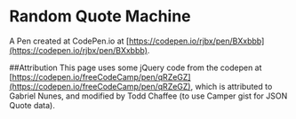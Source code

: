 # Random Quote Machine
 A Pen created at CodePen.io at [https://codepen.io/rjbx/pen/BXxbbb](https://codepen.io/rjbx/pen/BXxbbb).
 
##Attribution
This page uses some jQuery code from the codepen at [https://codepen.io/freeCodeCamp/pen/qRZeGZ](https://codepen.io/freeCodeCamp/pen/qRZeGZ),
which is attributed to Gabriel Nunes, and modified by Todd Chaffee (to use Camper gist for JSON Quote data).
